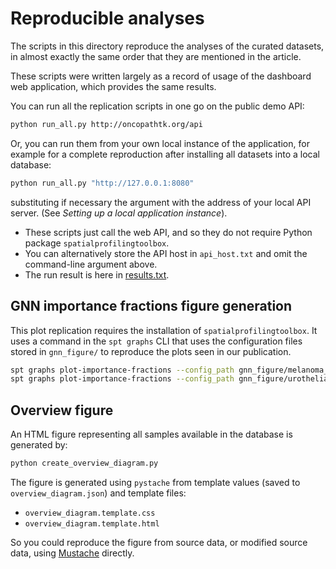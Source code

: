 
# Reproducible analyses

The scripts in this directory reproduce the analyses of the curated datasets, in almost exactly the same order that they are mentioned in the article.

These scripts were written largely as a record of usage of the dashboard web application, which provides the same results.

You can run all the replication scripts in one go on the public demo API:

```sh
python run_all.py http://oncopathtk.org/api
```

Or, you can run them from your own local instance of the application, for example for a complete reproduction after installing all datasets into a local database:

```sh
python run_all.py "http://127.0.0.1:8080"
```

substituting if necessary the argument with the address of your local API server. (See *Setting up a local application instance*).

- These scripts just call the web API, and so they do not require Python package `spatialprofilingtoolbox`.
- You can alternatively store the API host in `api_host.txt` and omit the command-line argument above.
- The run result is here in [results.txt](results.txt).

## GNN importance fractions figure generation

This plot replication requires the installation of `spatialprofilingtoolbox`. It uses a command in the `spt graphs` CLI that uses the configuration files stored in `gnn_figure/` to reproduce the plots seen in our publication.

```bash
spt graphs plot-importance-fractions --config_path gnn_figure/melanoma_intralesional_il2.config --output_filename gnn_figure/melanoma_intralesional_il2.png
spt graphs plot-importance-fractions --config_path gnn_figure/urothelial_ici.config --output_filename gnn_figure/urothelial_ici.png
```

## Overview figure

An HTML figure representing all samples available in the database is generated by:

```bash
python create_overview_diagram.py
```

The figure is generated using `pystache` from template values (saved to `overview_diagram.json`) and template files:
- `overview_diagram.template.css`
- `overview_diagram.template.html`

So you could reproduce the figure from source data, or modified source data, using [Mustache](https://github.com/mustache/mustache/) directly.
